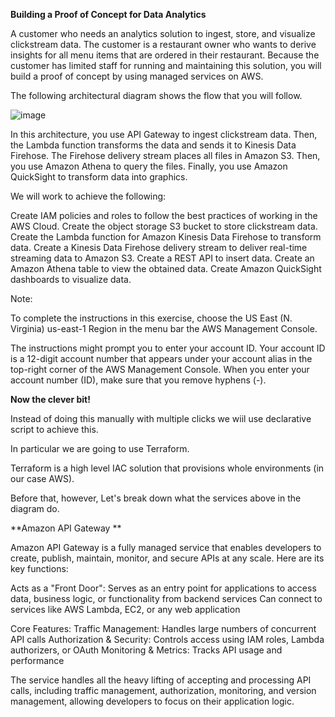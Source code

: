  **Building a Proof of Concept for Data Analytics**

A customer who needs an analytics solution to ingest, store, and visualize clickstream data. The customer is a restaurant owner who wants to derive insights for all menu items that are ordered in their restaurant. Because the customer has limited staff for running and maintaining this solution, you will build a proof of concept by using managed services on AWS.

The following architectural diagram shows the flow that you will follow.

![image](https://github.com/user-attachments/assets/e47a5bd2-97b5-4609-9d3a-c13046e023b8)


In this architecture, you use API Gateway to ingest clickstream data. Then, the Lambda function transforms the data and sends it to Kinesis Data Firehose. The Firehose delivery stream places all files in Amazon S3. Then, you use Amazon Athena to query the files. Finally, you use Amazon QuickSight to transform data into graphics.

We will work to achieve the following:

Create IAM policies and roles to follow the best practices of working in the AWS Cloud.
Create the object storage S3 bucket to store clickstream data.
Create the Lambda function for Amazon Kinesis Data Firehose to transform data.
Create a Kinesis Data Firehose delivery stream to deliver real-time streaming data to Amazon S3.
Create a REST API to insert data.
Create an Amazon Athena table to view the obtained data.
Create Amazon QuickSight dashboards to visualize data.

Note:

To complete the instructions in this exercise, choose the US East (N. Virginia) us-east-1 Region in the menu bar the AWS Management Console.

The instructions might prompt you to enter your account ID. Your account ID is a 12-digit account number that appears under your account alias in the top-right corner of the AWS Management Console. When you enter your account number (ID), make sure that you remove hyphens (-).

**Now the clever bit!**

Instead of doing this manually with multiple clicks we wiil use declarative script to achieve this.

In particular we are going to use Terraform. 

Terraform is a high level IAC solution that provisions whole environments (in our case AWS).  

Before that, however, Let's break down what the services above in the diagram do.

**Amazon API Gateway **

Amazon API Gateway is a fully managed service that enables developers to create, publish, maintain, monitor, and secure APIs at any scale. Here are its key functions:

Acts as a "Front Door":
Serves as an entry point for applications to access data, business logic, or functionality from backend services Can connect to services like AWS Lambda, EC2, or any web application

Core Features:
Traffic Management: Handles large numbers of concurrent API calls Authorization & Security: Controls access using IAM roles, Lambda authorizers, or OAuth Monitoring & Metrics: Tracks API usage and performance

The service handles all the heavy lifting of accepting and processing API calls, including traffic management, authorization, monitoring, and version management, allowing developers to focus on their application logic.


